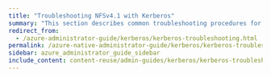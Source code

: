 ```yaml
---
title: "Troubleshooting NFSv4.1 with Kerberos"
summary: "This section describes common troubleshooting procedures for configuring NFSv4.1 to work with Kerberos."
redirect_from:
  - /azure-administrator-guide/kerberos/kerberos-troubleshooting.html
permalink: /azure-native-administrator-guide/kerberos/kerberos-troubleshooting.html
sidebar: azure_administrator_guide_sidebar
include_content: content-reuse/admin-guides/kerberos/kerberos-troubleshooting.md
---
```


